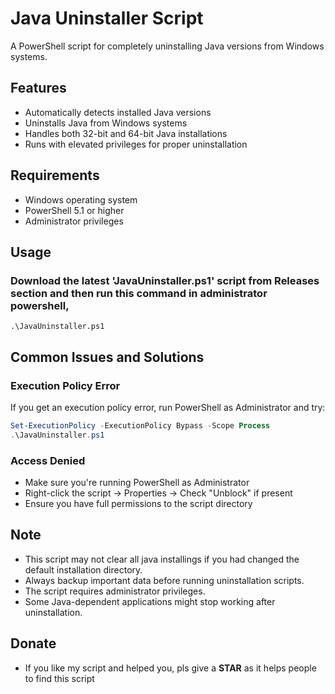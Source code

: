 # Java Uninstaller Script

A PowerShell script for completely uninstalling Java versions from Windows systems.

## Features

- Automatically detects installed Java versions
- Uninstalls Java from Windows systems
- Handles both 32-bit and 64-bit Java installations
- Runs with elevated privileges for proper uninstallation

## Requirements

- Windows operating system
- PowerShell 5.1 or higher
- Administrator privileges

## Usage

### Download the latest 'JavaUninstaller.ps1' script from Releases section and then run this command in administrator powershell,
```
.\JavaUninstaller.ps1
```

## Common Issues and Solutions

### Execution Policy Error
If you get an execution policy error, run PowerShell as Administrator and try:
```powershell
Set-ExecutionPolicy -ExecutionPolicy Bypass -Scope Process
.\JavaUninstaller.ps1
```

### Access Denied
- Make sure you're running PowerShell as Administrator
- Right-click the script → Properties → Check "Unblock" if present
- Ensure you have full permissions to the script directory

## Note

- This script may not clear all java installings if you had changed the default installation directory. 
- Always backup important data before running uninstallation scripts.
- The script requires administrator privileges.
- Some Java-dependent applications might stop working after uninstallation.

## Donate
- If you like my script and helped you, pls give a **STAR** as it helps people to find this script
